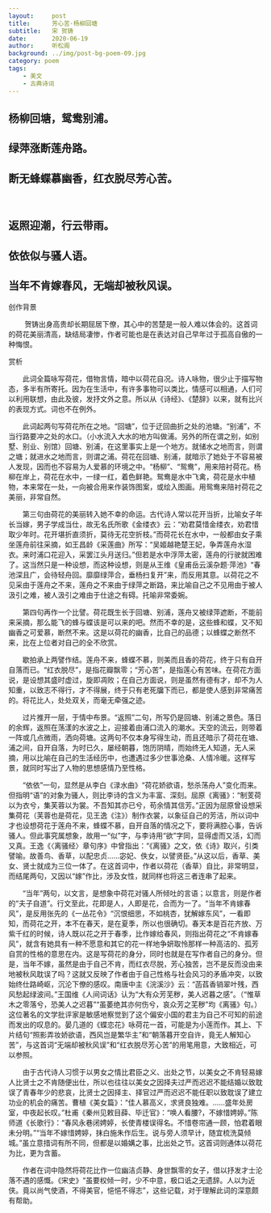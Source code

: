 ```yaml
---
layout:     post
title:      芳心苦·杨柳回塘
subtitle:   宋 贺铸
date:       2020-06-19
author:     听松阁
background: ../img/post-bg-poem-09.jpg
category: poem
tags:
    - 美文
    - 古典诗词
---
```


## 杨柳回塘，鸳鸯别浦。
## 绿萍涨断莲舟路。
## 断无蜂蝶慕幽香，红衣脱尽芳心苦。 
&nbsp;
## 返照迎潮，行云带雨。
## 依依似与骚人语。
## 当年不肯嫁春风，无端却被秋风误。



创作背景

　　 贺铸出身高贵却长期屈居下僚，其心中的苦楚是一般人难以体会的。这首词的荷花美丽清高，缺结局凄惨，作者可能也是在表达对自己早年过于孤高自傲的一种悔恨。 



赏析

　　此词全篇咏写荷花，借物言情，暗中以荷花自况。诗人咏物，很少止于描写物态，多半有所寄托。因为在生活中，有许多事物可以类比，情感可以相通，人们可以利用联想，由此及彼，发抒文外之意。所以从《诗经》、《楚辞》以来，就有比兴的表现方式。词也不在例外。

　　此词起两句写荷花所在之地。“回塘”，位于迂回曲折之处的池塘。“别浦”，不当行路要冲之处的水口。（小水流入大水的地方叫做浦。另外的所在谓之别，如别墅、别业、别馆）回塘、别浦，在这里事实上是一个地方。就储水之地而言，则谓之塘；就进水之地而言，则谓之浦。荷花在回塘、别浦，就暗示了她处于不容易被人发现，因而也不容易为人爱慕的环境之中。“杨柳”、“鸳鸯”，用来陪衬荷花。杨柳在岸上，荷花在水中，一绿一红，着色鲜艳。鸳鸯是水中飞禽，荷花是水中植物，本来常在一处，一向被合用来作装饰图案，或绘入图画。用鸳鸯来陪衬荷花之美丽，非常自然。

　　第三句由荷花的美丽转入她不幸的命运。古代诗人常以花开当折，比喻女子年长当嫁，男子学成当仕，故无名氏所歌《金缕衣》云：“劝君莫惜金缕衣，劝君惜取少年时。花开堪折直须折，莫待无花空折枝。”而荷花长在水中，一般都由女子乘坐莲舟前往采摘，如王昌龄《采莲曲》所写：“吴姬越艳楚王妃，争弄莲舟水湿衣。来时浦口花迎入，采罢江头月送归。”但若是水中浮萍太密，莲舟的行驶就困难了。这当然只是一种设想，而这种设想，则是从王维《皇甫岳云溪杂题·萍池》“春池深且广，会待轻舟回。靡靡绿萍合，垂杨扫复开”来，而反用其意。以荷花之不见采由于莲舟之不来，莲舟之不来由于绿萍之断路，来比喻自己之不见用由于被人汲引之难，被人汲引之难由于仕途之有碍。托喻非常委婉。

　　第四句再作一个比譬。荷花既生长于回塘、别浦，莲舟又被绿萍遮断，不能前来采摘，那么能飞的蜂与蝶该是可以来的吧。然而不幸的是，这些蜂和蝶，又不知幽香之可爱慕，断然不来。这是以荷花的幽香，比自己的品德；以蜂蝶之断然不来，比在上位者对自己的全不欣赏。

　　歇拍承上两譬作结。莲舟不来，蜂蝶不慕，则美而且香的荷花，终于只有自开自落而已。“红衣脱尽”，是指花瓣飘零；“芳心苦”，是指莲心有苦味。在荷花方面说，是设想其盛时虚过，旋即凋败；在自己方面说，则是虽然有德有才，却不为人知重，以致志不得行，才不得展，终于只有老死牖下而已，都是使人感到非常痛苦的。将花比人，处处双关，而毫无牵强之迹。

　　过片推开一层，于情中布景。“返照”二句，所写仍是回塘、别浦之景色。落日的余辉，返照在荡漾的水波之上，迎接着由浦口流入的潮水。天空的流云，则带着一阵或几点微雨，洒向荷塘。这两句不仅本身写得生动，而且还暗示了荷花在塘、浦之间，自开自落，为时已久，屡经朝暮，饱历阴晴，而始终无人知道，无人采摘，用以比喻在自己的生活经历中，也遭遇过多少世事沧桑、人情冷暖。这样写景，就同时写出了人物的思想感情乃至性格。

　　“依依”一句，显然是从李白《渌水曲》“荷花娇欲语，愁杀荡舟人”变化而来。但指明“语”的对象为骚人，则比李诗的含义为丰富、深刻。屈原《离骚》：“制芰荷以为衣兮，集芙蓉以为裳。不吾知其亦已兮，苟余情其信芳。”正因为屈原曾设想采集荷花（芙蓉也是荷花，见王逸《注》）制作衣裳，以象征自己的芳洁，所以词中才也设想荷花于莲舟不来，蜂蝶不慕，自开自落的情况之下，要将满腔心事，告诉骚人。但此事究属想象，故用一“似”字，与李诗用“欲”字同，显得虚而又活，幻而又真。王逸《〈离骚经〉章句序》中曾指出：“《离骚》之文，依《诗》取兴，引类譬喻。故善鸟、香草，以配忠贞……宓妃、佚女，以譬贤臣。”从这以后，香草、美女、贤士就成为三位一体了。在这首词中，作者以荷花（香草）自比，非常明显，而结尾两句，又因以“嫁”作比，涉及女性，就同样也将这三者连串了起来。

　　“当年”两句，以文言，是想象中荷花对骚人所倾吐的言语；以意言，则是作者的“夫子自道”。行文至此，花即是人，人即是花，合而为一了。“当年不肯嫁春风”，是反用张先的《一丛花令》“沉恨细思，不如桃杏，犹解嫁东风”，一看即知，而荷花之开，本不在春天，是在夏季，所以也很确切。春天本是百花齐放、万紫千红的时候，诗人既以花之开于春季，比作嫁给春风，则指出荷花之“不肯嫁春风”，就含有她具有一种不愿意和其它的花一样地争妍取怜那样一种高洁的、孤芳自赏的性格的意思在内。这是写荷花的身分，同时也就是在写作者自己的身分。但是，当年不嫁，虽然是由于自己不肯，而红衣尽脱，芳心独苦，岂不是反而没由来地被秋风耽误了吗？这就又反映了作者由于自己性格与社会风习的矛盾冲突，以致始终仕路崎岖，沉沦下僚的感叹。南唐中主《浣溪沙》云：“菡萏香销翠叶残，西风愁起绿波间。”王国维《人间词话》认为“大有众芳芜秽，美人迟暮之感”。（“惟草木之零落兮，恐美人之迟暮”“虽萎绝其亦何伤兮，哀众芳之芜秽”均《离骚》句。）这位著名的文学批评家是敏感地察觉到了这个偏安小国的君主为自己不可知的前途而发出的叹息的。晏几道的《蝶恋花》咏荷花一首，可能是为小莲而作。其上、下片结句“照影弄妆娇欲语，西风岂是繁华主”和“朝落暮开空自许，竟无人解知心苦”，与这首词“无端却被秋风误”和“红衣脱尽芳心苦”的用笔用意，大致相近，可以参照。

　　由于古代诗人习惯于以男女之情比君臣之义、出处之节，以美女之不肯轻易嫁人比贤士之不肯随便出仕，所以也往往以美女之因择夫过严而迟迟不能结婚以致耽误了青春年少的悲哀，比贤士之因择主、择官过严而迟迟不能任职以致耽误了建立功业的机会的痛苦。曹植《美女篇》：“佳人慕高义，求贤良独难。……盛年处房室，中夜起长叹。”杜甫《秦州见敕目薛、毕迁官》：“唤人看腰?，不嫁惜娉婷。”陈师道《长歌行》：“春风永巷闭娉婷，长使青楼误得名。不惜卷帘通一顾，怕君着眼未分明。”“当年不嫁惜娉婷，抹白施朱作后生。说与旁人须早计，随宜梳洗莫倾城。”虽立意措词有所不同，但都是以婚媾之事，比出处之节。这首词则通体以荷花为比，更为含蓄。

　　作者在词中隐然将荷花比作一位幽洁贞静、身世飘零的女子，借以抒发才士沦落不遇的感慨。《宋史》“虽要权倾一时，少不中意，极口诋之无遗辞。人以为近侠。竟以尚气使酒，不得美官，悒悒不得志”，这些记载，对于理解此词的深意颇有帮助。

